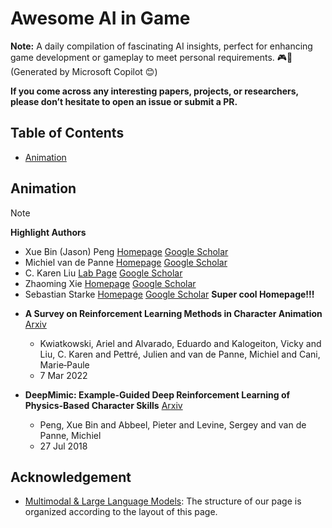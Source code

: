 # Awesome AI in Game

**Note:** A daily compilation of fascinating AI insights, perfect for enhancing game development or gameplay to meet personal requirements. 🎮🤖 (Generated by Microsoft Copilot 😊)

**If you come across any interesting papers, projects, or researchers, please don’t hesitate to open an issue or submit a PR.**

## Table of Contents
- [Animation](#animation)

## Animation
> [!NOTE]
> **Highlight Authors**
> - Xue Bin (Jason) Peng [Homepage](https://xbpeng.github.io/) [Google Scholar](https://scholar.google.ca/citations?user=FwxfQosAAAAJ&hl=en)
> - Michiel van de Panne [Homepage](https://www.cs.ubc.ca/~van/) [Google Scholar](https://scholar.google.ca/citations?user=lJwPbcUAAAAJ&hl=en)
> - C. Karen Liu [Lab Page](https://tml.stanford.edu/) [Google Scholar](https://scholar.google.com/citations?user=i28fU0MAAAAJ&hl=en)
> - Zhaoming Xie [Homepage](https://zhaomingxie.github.io/) [Google Scholar](https://scholar.google.ca/citations?user=qDsqFkMAAAAJ&hl=en)
> - Sebastian Starke [Homepage](https://www.sebastianxstarke.com/) [Google Scholar](https://scholar.google.com/citations?user=ScpOkvAAAAAJ&hl=en) **Super cool Homepage!!!**


- **A Survey on Reinforcement Learning Methods in Character Animation** [Arxiv](https://arxiv.org/abs/2203.04735)
  - Kwiatkowski, Ariel and Alvarado, Eduardo and Kalogeiton, Vicky and Liu, C. Karen and Pettré, Julien and van de Panne, Michiel and Cani, Marie‐Paule
  - 7 Mar 2022

- **DeepMimic: Example-Guided Deep Reinforcement Learning of Physics-Based Character Skills** [Arxiv](https://arxiv.org/abs/1804.02717)
  - Peng, Xue Bin and Abbeel, Pieter and Levine, Sergey and van de Panne, Michiel
  - 27 Jul 2018

## Acknowledgement
- [Multimodal & Large Language Models](https://github.com/Yangyi-Chen/Multimodal-AND-Large-Language-Models/tree/main): The structure of our page is organized according to the layout of this page.